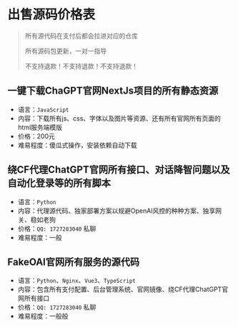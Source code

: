 # 出售源码价格表

> 所有源代码在支付后都会拉进对应的仓库
>
> 所有源码包更新，一对一指导
> 
> 不支持退款！不支持退款！不支持退款！

## 一键下载ChaGPT官网NextJs项目的所有静态资源
  - 语言：`JavaScript`
  - 内容：下载所有js、css、字体以及图片等资源、还有所有官网所有页面的html服务端模版
  - 价格：200元
  - 难易程度：傻瓜式操作，安装依赖自动下载

## 绕CF代理ChatGPT官网所有接口、对话降智问题以及自动化登录等的所有脚本
  - 语言：`Python`
  - 内容：代理源代码、独家部署方案以规避OpenAI风控的种种方案、独享网关、稳如老狗
  - 价格：`QQ: 1727283040` 私聊
  - 难易程度：一般

## FakeOAI官网所有服务的源代码
  - 语言：`Python`、`Nginx`、`Vue3`、`TypeScript`
  - 内容：包含所有支付配置、后台管理系统、官网镜像、绕CF代理ChatGPT官网所有接口
  - 价格：`QQ: 1727283040` 私聊
  - 难易程度：一般般
